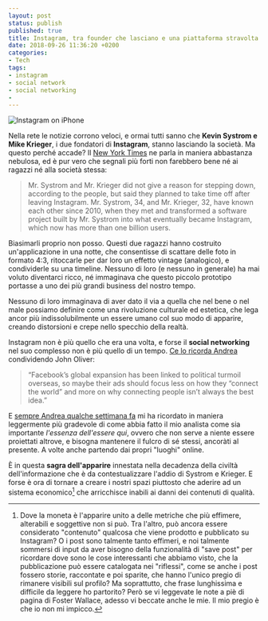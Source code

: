 ```yaml
---
layout: post
status: publish
published: true
title: Instagram, tra founder che lasciano e una piattaforma stravolta
date: 2018-09-26 11:36:20 +0200
categories:
- Tech
tags:
- instagram
- social network
- social networking
- 
---
```


![Instagram on iPhone](https://gitlab.com/dottorblaster/blog-images/raw/master/images/instagram-cell-phone-tablet-device-163184.jpeg)

Nella rete le notizie corrono veloci, e ormai tutti sanno che **Kevin Systrom e Mike Krieger**, i due fondatori di **Instagram**, stanno lasciando la società. Ma questo perché accade? Il [New York Times](https://www.nytimes.com/2018/09/24/technology/instagram-cofounders-resign.html) ne parla in maniera abbastanza nebulosa, ed è pur vero che segnali più forti non farebbero bene né ai ragazzi né alla società stessa:

> Mr. Systrom and Mr. Krieger did not give a reason for stepping down, according to the people, but said they planned to take time off after leaving Instagram. Mr. Systrom, 34, and Mr. Krieger, 32, have known each other since 2010, when they met and transformed a software project built by Mr. Systrom into what eventually became Instagram, which now has more than one billion users.

Biasimarli proprio non posso. Questi due ragazzi hanno costruito un'applicazione in una notte, che consentisse di scattare delle foto in formato 4:3, ritoccarle per dar loro un effetto vintage (analogico), e condividerle su una timeline. Nessuno di loro (e nessuno in generale) ha mai voluto diventarci ricco, né immaginava che questo piccolo prototipo portasse a uno dei più grandi business del nostro tempo.

Nessuno di loro immaginava di aver dato il via a quella che nel bene o nel male possiamo definire come una rivoluzione culturale ed estetica, che lega ancor più indissolubilmente un essere umano col suo modo di apparire, creando distorsioni e crepe nello specchio della realtà.

Instagram non è più quello che era una volta, e forse il **social networking** nel suo complesso non è più quello di un tempo. [Ce lo ricorda Andrea](https://andrea.co/blog/2018/9/25/facebook-2018-oblio-and-counting) condividendo John Oliver:

> “Facebook’s global expansion has been linked to political turmoil overseas, so maybe their ads should focus less on how they “connect the world” and more on why connecting people isn’t always the best idea.”

E [sempre Andrea qualche settimana fa](https://andrea.co/blog/2018/9/3/lessenza-dellessere-qui) mi ha ricordato in maniera leggermente più gradevole di come abbia fatto il mio analista come sia importante _l'essenza dell'essere qui_, ovvero che non serve a niente essere proiettati altrove, e bisogna mantenere il fulcro di sé stessi, ancoràti al presente. A volte anche partendo dai propri "luoghi" online.

È in questa **sagra dell'apparire** innestata nella decadenza della civiltà dell'informazione che è da contestualizzare l'addio di Systrom e Krieger. E forse è ora di tornare a creare i nostri spazi piuttosto che aderire ad un sistema economico[^1] che arricchisce inabili ai danni dei contenuti di qualità.

[^1]: Dove la moneta è l'apparire unito a delle metriche che più effimere, alterabili e soggettive non si può. Tra l'altro, può ancora essere considerato "contenuto" qualcosa che viene prodotto e pubblicato su Instagram? O i post sono talmente tanto effimeri, e noi talmente sommersi di input da aver bisogno della funzionalità di "save post" per ricordare dove sono le cose interessanti che abbiamo visto, che la pubblicazione può essere catalogata nei "riflessi", come se anche i post fossero storie, raccontate e poi sparite, che hanno l'unico pregio di rimanere visibili sul profilo? Ma soprattutto, che frase lunghissima e difficile da leggere ho partorito? Però se vi leggevate le note a piè di pagina di Foster Wallace, adesso vi beccate anche le mie. Il mio pregio è che io non mi impicco.
